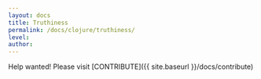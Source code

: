 ```yaml
---
layout: docs
title: Truthiness
permalink: /docs/clojure/truthiness/
level: 
author: 
---
```


Help wanted! Please visit  [CONTRIBUTE]({{ site.baseurl }}/docs/contribute)